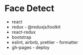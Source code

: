 # Face Detect

- react
- redux - @reduxjs/toolkit
- react-redux
- bootstrap
- eslint, airbnb, prettier - formatter
- gh-pages - deploy
